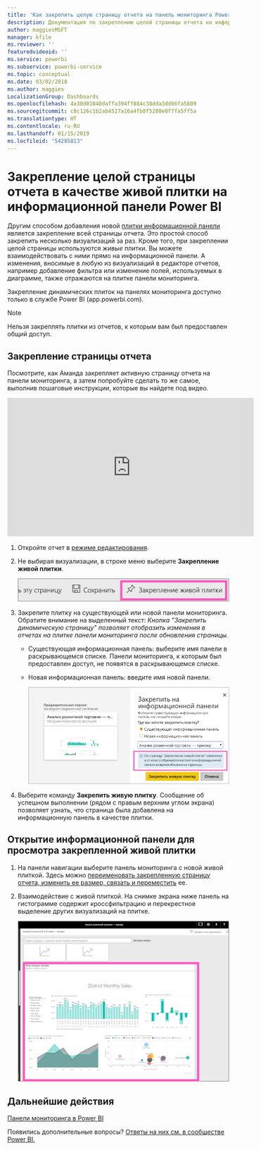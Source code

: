 ```yaml
---
title: 'Как закрепить целую страницу отчета на панель мониторинга Power BI '
description: Документация по закреплению целой страницы отчета на информационной панели Power BI из отчета.
author: maggiesMSFT
manager: kfile
ms.reviewer: ''
featuredvideoid: ''
ms.service: powerbi
ms.subservice: powerbi-service
ms.topic: conceptual
ms.date: 03/02/2018
ms.author: maggies
LocalizationGroup: Dashboards
ms.openlocfilehash: 4a30d01040daffa394ff884c38dda3dd66fa5809
ms.sourcegitcommit: c8c126c1b2ab4527a16a4fb8f5208e0f7fa5ff5a
ms.translationtype: HT
ms.contentlocale: ru-RU
ms.lasthandoff: 01/15/2019
ms.locfileid: "54285813"
---
```

# <a name="pin-an-entire-report-page-as-a-live-tile-to-a-power-bi-dashboard"></a>Закрепление целой страницы отчета в качестве живой плитки на информационной панели Power BI
Другим способом добавления новой [плитки информационной панели](consumer/end-user-tiles.md) является закрепление всей страницы отчета. Это простой способ закрепить несколько визуализаций за раз.  Кроме того, при закреплении целой страницы используются *живые* плитки. Вы можете взаимодействовать с ними прямо на информационной панели. А изменения, вносимые в любую из визуализаций в редакторе отчетов, например добавление фильтра или изменение полей, используемых в диаграмме, также отражаются на плитке панели мониторинга.  

Закрепление динамических плиток на панелях мониторинга доступно только в службе Power BI (app.powerbi.com).

> [!NOTE]
> Нельзя закреплять плитки из отчетов, к которым вам был предоставлен общий доступ.
> 
> 

## <a name="pin-a-report-page"></a>Закрепление страницы отчета
Посмотрите, как Аманда закрепляет активную страницу отчета на панели мониторинга, а затем попробуйте сделать то же самое, выполнив пошаговые инструкции, которые вы найдете под видео.

<iframe width="560" height="315" src="https://www.youtube.com/embed/EzhfBpPboPA" frameborder="0" allowfullscreen></iframe>


1. Откройте отчет в [режиме редактирования](service-interact-with-a-report-in-editing-view.md).
2. Не выбирая визуализации, в строке меню выберите **Закрепление живой плитки**.
   
   ![Значок закрепления живой плитки](media/service-dashboard-pin-live-tile-from-report/pbi-pin-live-page.png) 
3. Закрепите плитку на существующей или новой панели мониторинга. Обратите внимание на выделенный текст: *Кнопка "Закрепить динамическую страницу" позволяет отобразить изменения в отчетах на плитке панели мониторинга после обновления страницы.*
   
   * Существующая информационная панель: выберите имя панели в раскрывающемся списке. Панели мониторинга, к которым был предоставлен доступ, не появятся в раскрывающемся списке.
   * Новая информационная панель: введите имя новой панели.
     
     ![Диалоговое окно закрепления на панели мониторинга](media/service-dashboard-pin-live-tile-from-report/pbi-pin-live-page-dialog.png)
4. Выберите команду **Закрепить живую плитку**. Сообщение об успешном выполнении (рядом с правым верхним углом экрана) позволяет узнать, что страница была добавлена на информационную панель в качестве плитки.

## <a name="open-the-dashboard-to-see-the-pinned-live-tile"></a>Открытие информационной панели для просмотра закрепленной живой плитки
1. На панели навигации выберите панель мониторинга с новой живой плиткой. Здесь можно [переименовать закрепленную страницу отчета, изменить ее размер, связать и переместить](service-dashboard-edit-tile.md) ее.  
2. Взаимодействие с живой плиткой.  На снимке экрана ниже панель на гистограмме содержит кроссфильтрацию и перекрестное выделение других визуализаций на плитке.
   
    ![панели мониторинга с живой плиткой](media/service-dashboard-pin-live-tile-from-report/pbi-live-tile.png)

## <a name="next-steps"></a>Дальнейшие действия
[Панели мониторинга в Power BI](consumer/end-user-dashboards.md)

Появились дополнительные вопросы? [Ответы на них см. в сообществе Power BI.](http://community.powerbi.com/)

